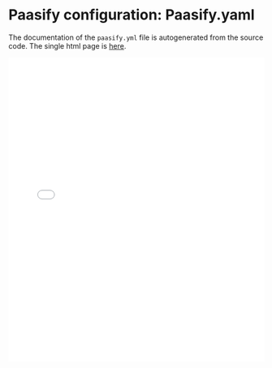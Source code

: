 # Paasify configuration: Paasify.yaml

The documentation of the `paasify.yml` file is autogenerated from the source code. The single
html page is <a href="../../paasify_apidoc/conf_prj.html">here</a>.



<script type="text/javascript" src="https://code.jquery.com/jquery-1.8.3.js"></script>
<script type="text/javascript" src="/paasify/static/paasify.js"></script>
<iframe id="schemadoc" src="../../paasify_apidoc/conf_prj.html"
width="100%" height="600px"
frameborder="0"
overflow="hidden"
/>
